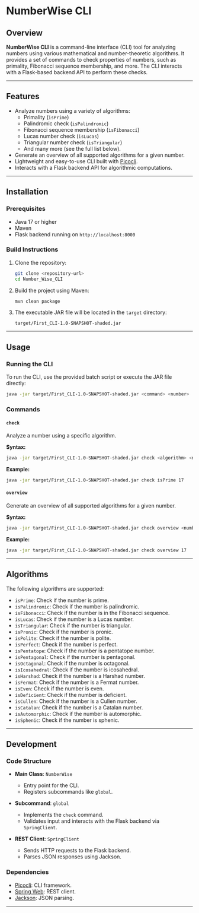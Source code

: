 # NumberWise CLI

## Overview

**NumberWise CLI** is a command-line interface (CLI) tool for analyzing numbers using various mathematical and number-theoretic algorithms. It provides a set of commands to check properties of numbers, such as primality, Fibonacci sequence membership, and more. The CLI interacts with a Flask-based backend API to perform these checks.

---

## Features

- Analyze numbers using a variety of algorithms:
  - Primality (`isPrime`)
  - Palindromic check (`isPalindromic`)
  - Fibonacci sequence membership (`isFibonacci`)
  - Lucas number check (`isLucas`)
  - Triangular number check (`isTriangular`)
  - And many more (see the full list below).
- Generate an overview of all supported algorithms for a given number.
- Lightweight and easy-to-use CLI built with [Picocli](https://picocli.info/).
- Interacts with a Flask backend API for algorithmic computations.

---

## Installation

### Prerequisites

- Java 17 or higher
- Maven
- Flask backend running on `http://localhost:8000`

### Build Instructions

1. Clone the repository:
   ```sh
   git clone <repository-url>
   cd Number_Wise_CLI
   ```

2. Build the project using Maven:
   ```sh
   mvn clean package
   ```

3. The executable JAR file will be located in the `target` directory:
   ```
   target/First_CLI-1.0-SNAPSHOT-shaded.jar
   ```

---

## Usage

### Running the CLI

To run the CLI, use the provided batch script or execute the JAR file directly:

```sh
java -jar target/First_CLI-1.0-SNAPSHOT-shaded.jar <command> <number>
```

### Commands

#### `check`
Analyze a number using a specific algorithm.

**Syntax:**
```sh
java -jar target/First_CLI-1.0-SNAPSHOT-shaded.jar check <algorithm> <number>
```

**Example:**
```sh
java -jar target/First_CLI-1.0-SNAPSHOT-shaded.jar check isPrime 17
```

#### `overview`
Generate an overview of all supported algorithms for a given number.

**Syntax:**
```sh
java -jar target/First_CLI-1.0-SNAPSHOT-shaded.jar check overview <number>
```

**Example:**
```sh
java -jar target/First_CLI-1.0-SNAPSHOT-shaded.jar check overview 17
```

---

## Algorithms

The following algorithms are supported:

- `isPrime`: Check if the number is prime.
- `isPalindromic`: Check if the number is palindromic.
- `isFibonacci`: Check if the number is in the Fibonacci sequence.
- `isLucas`: Check if the number is a Lucas number.
- `isTriangular`: Check if the number is triangular.
- `isPronic`: Check if the number is pronic.
- `isPolite`: Check if the number is polite.
- `isPerfect`: Check if the number is perfect.
- `isPentatope`: Check if the number is a pentatope number.
- `isPentagonal`: Check if the number is pentagonal.
- `isOctagonal`: Check if the number is octagonal.
- `isIcosahedral`: Check if the number is icosahedral.
- `isHarshad`: Check if the number is a Harshad number.
- `isFermat`: Check if the number is a Fermat number.
- `isEven`: Check if the number is even.
- `isDeficient`: Check if the number is deficient.
- `isCullen`: Check if the number is a Cullen number.
- `isCatalan`: Check if the number is a Catalan number.
- `isAutomorphic`: Check if the number is automorphic.
- `isSphenic`: Check if the number is sphenic.

---

## Development

### Code Structure

- **Main Class**: `NumberWise`
  - Entry point for the CLI.
  - Registers subcommands like `global`.

- **Subcommand**: `global`
  - Implements the `check` command.
  - Validates input and interacts with the Flask backend via `SpringClient`.

- **REST Client**: `SpringClient`
  - Sends HTTP requests to the Flask backend.
  - Parses JSON responses using Jackson.

### Dependencies

- [Picocli](https://picocli.info/): CLI framework.
- [Spring Web](https://spring.io/projects/spring-framework): REST client.
- [Jackson](https://github.com/FasterXML/jackson): JSON parsing.

---
